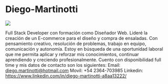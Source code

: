 # Diego-Martinotti
<img src=https://ayudawp.com/wp-content/uploads/2021/07/snippet-codigo-wordpress.jpg/>



Full Stack Developer con formación como Diseñador
Web. Lideré la creación de un E-commerce para el
diseño y compra de ensaladas. Con pensamiento
creativo, resolución de problemas, trabajo en equipo,
comunicación y autonomía.
Estoy en búsqueda de una oportunidad laboral
que me permita aplicar y reforzar mis conocimientos,
continuar aprendiendo y creciendo profesionalmente.
Cuento con disponibilidad full time y mis datos de contacto son los siguientes:
Email: diego.martinotti@hotmail.com
Movil: +54 2364-703985
Linkedin: https://www.linkedin.com/in/diego-martinotti-a8aa13222/
